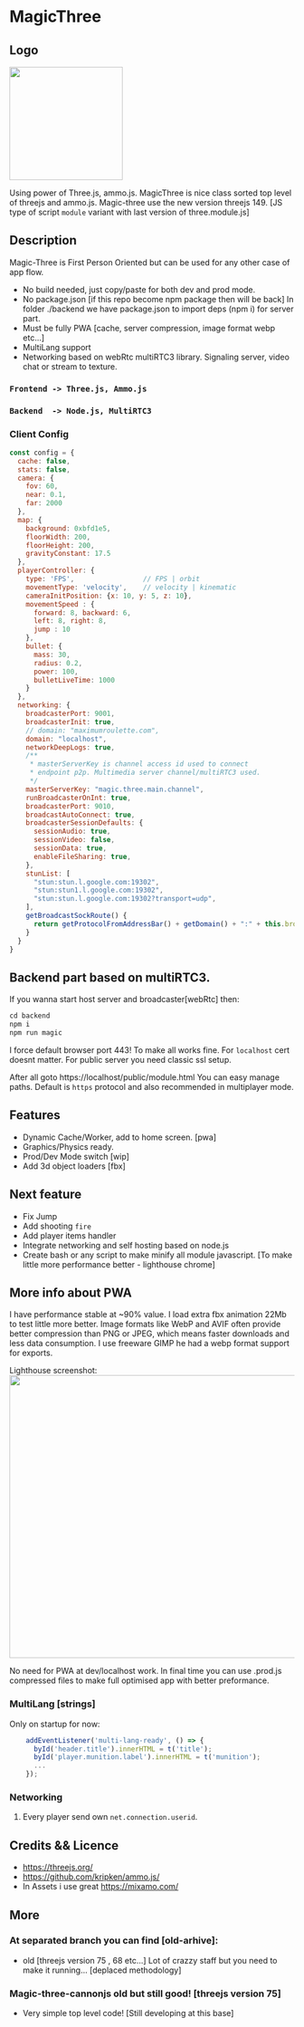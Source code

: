 
# MagicThree

## Logo
<img src="https://github.com/zlatnaspirala/magic-three/blob/main/magic-three-ammo/public/assets/icons/icon.png" width="200" height="200">

Using power of Three.js, ammo.js. MagicThree is nice class sorted top level of threejs and ammo.js. Magic-three use the new version threejs 149.
[JS type of script `module` variant with last version of three.module.js]

## Description
  Magic-Three is First Person Oriented but can be used for any other case of app flow.
  - No build needed, just copy/paste for both dev and prod mode.
  - No package.json [if this repo become npm package then will be back]
    In folder ./backend we have package.json to import deps (npm i) for server part.
  - Must be fully PWA [cache, server compression, image format webp etc...]
  - MultiLang support
  - Networking based on webRtc multiRTC3 library. Signaling server,
    video chat or stream to texture.


### `Frontend -> Three.js, Ammo.js`
### `Backend  -> Node.js, MultiRTC3`


### Client Config

```js
const config = {
  cache: false,
  stats: false,
  camera: {
    fov: 60,
    near: 0.1,
    far: 2000
  },
  map: {
    background: 0xbfd1e5,
    floorWidth: 200,
    floorHeight: 200,
    gravityConstant: 17.5
  },
  playerController: {
    type: 'FPS',                 // FPS | orbit
    movementType: 'velocity',    // velocity | kinematic
    cameraInitPosition: {x: 10, y: 5, z: 10},
    movementSpeed : {
      forward: 8, backward: 6,
      left: 8, right: 8,
      jump : 10
    },
    bullet: {
      mass: 30,
      radius: 0.2,
      power: 100,
      bulletLiveTime: 1000
    }
  },
  networking: {
    broadcasterPort: 9001,
    broadcasterInit: true,
    // domain: "maximumroulette.com",
    domain: "localhost",
    networkDeepLogs: true,
    /**
     * masterServerKey is channel access id used to connect
     * endpoint p2p. Multimedia server channel/multiRTC3 used.
     */
    masterServerKey: "magic.three.main.channel",
    runBroadcasterOnInt: true,
    broadcasterPort: 9010,
    broadcastAutoConnect: true,
    broadcasterSessionDefaults: {
      sessionAudio: true,
      sessionVideo: false,
      sessionData: true,
      enableFileSharing: true,
    },
    stunList: [
      "stun:stun.l.google.com:19302",
      "stun:stun1.l.google.com:19302",
      "stun:stun.l.google.com:19302?transport=udp",
    ],
    getBroadcastSockRoute() {
      return getProtocolFromAddressBar() + getDomain() + ":" + this.broadcasterPort + "/";
    }
  }
}
```

## Backend part based on multiRTC3.
If you wanna start host server and broadcaster[webRtc] then:

```js
cd backend
npm i
npm run magic
```

I force default browser port 443! To make all works fine.
For `localhost` cert doesnt matter. For public server you need classic ssl setup.

After all goto https://localhost/public/module.html
You can easy manage paths. Default is `https` protocol and also recommended in multiplayer mode.

## Features
 - Dynamic Cache/Worker, add to home screen. [pwa]
 - Graphics/Physics ready.
 - Prod/Dev Mode switch [wip]
 - Add 3d object loaders [fbx]

## Next feature
 - Fix Jump
 - Add shooting `fire`
 - Add player items handler
 - Integrate networking and self hosting based on node.js
 - Create bash or any script to make minify all module javascript. [To make little more performance better - lighthouse chrome]


## More info about PWA
I have performance stable at ~90% value. I load extra fbx animation 22Mb to test little more better.
Image formats like WebP and AVIF often provide better compression than PNG or JPEG, 
which means faster downloads and less data consumption. I use freeware GIMP he had a webp format support for exports.

Lighthouse screenshot:
<img src="https://github.com/zlatnaspirala/magic-three/blob/main/non-project-files/pwa.png" width="800" height="500">

No need for PWA at dev/localhost work.
In final time you can use .prod.js compressed files to make full optimised app with better preformance.

### MultiLang [strings]

Only on startup for now:
```js
    addEventListener('multi-lang-ready', () => {
      byId('header.title').innerHTML = t('title');
      byId('player.munition.label').innerHTML = t('munition');
      ...
    });
```

### Networking

  1) Every player send own `net.connection.userid`.
  

## Credits && Licence
 - https://threejs.org/
 - https://github.com/kripken/ammo.js/
 - In Assets i use great https://mixamo.com/


## More

### At separated branch you can find [old-arhive]:
- old [threejs version 75 , 68 etc...]
   Lot of crazzy staff but you need to make it running... [deplaced methodology]

### Magic-three-cannonjs old but still good! [threejs version 75]
 - Very simple top level code! [Still developing at this base]
